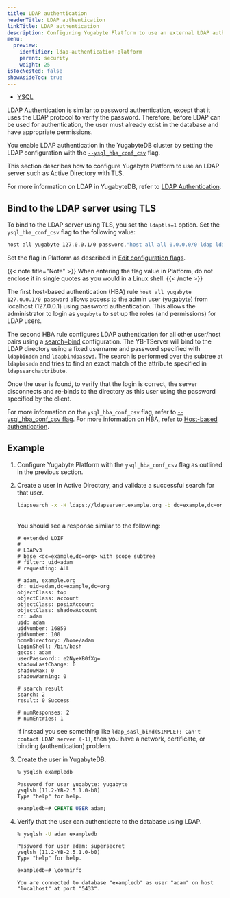 ```yaml
---
title: LDAP authentication
headerTitle: LDAP authentication
linkTitle: LDAP authentication
description: Configuring Yugabyte Platform to use an external LDAP authentication service.
menu:
  preview:
    identifier: ldap-authentication-platform
    parent: security
    weight: 25
isTocNested: false
showAsideToc: true
---
```


<ul class="nav nav-tabs-alt nav-tabs-yb">
  <li >
    <a href="/preview/yugabyte-platform/security/ldap-authentication-platform/" class="nav-link active">
      <i class="icon-postgres" aria-hidden="true"></i>
      YSQL
    </a>
  </li>
</ul>

LDAP Authentication is similar to password authentication, except that it uses the LDAP protocol to verify the password. Therefore, before LDAP can be used for authentication, the user must already exist in the database and have appropriate permissions.

You enable LDAP authentication in the YugabyteDB cluster by setting the LDAP configuration with the <code>[--ysql_hba_conf_csv](../../../reference/configuration/yb-tserver/#ysql-hba-conf-csv)</code> flag.

This section describes how to configure Yugabyte Platform to use an LDAP server such as Active Directory with TLS.

For more information on LDAP in YugabyteDB, refer to [LDAP Authentication](../../../secure/authentication/ldap-authentication/).

## Bind to the LDAP server using TLS

To bind to the LDAP server using TLS, you set the `ldaptls=1` option. Set the `ysql_hba_conf_csv` flag to the following value:

```sh
host all yugabyte 127.0.0.1/0 password,"host all all 0.0.0.0/0 ldap ldapserver=ldapserver.example.org ldapbasedn=""dc=example,dc=org"" ldapsearchattribute=uid ldapbinddn=""cn=admin,dc=example,dc=org"" ldapbindpasswd=secret ldaptls=1"
```

Set the flag in Platform as described in [Edit configuration flags](../../../yugabyte-platform/manage-deployments/edit-config-flags/).

{{< note title="Note" >}}
When entering the flag value in Platform, do not enclose it in single quotes as you would in a Linux shell.
{{< /note >}}

The first host-based authentication (HBA) rule `host all yugabyte 127.0.0.1/0 password` allows access to the admin user (yugabyte) from localhost (127.0.0.1) using password authentication. This allows the administrator to login as `yugabyte` to set up the roles (and permissions) for LDAP users.

The second HBA rule configures LDAP authentication for all other user/host pairs using a [search+bind](../../../secure/authentication/ldap-authentication/#search-bind-mode) configuration. The YB-TServer will bind to the LDAP directory using a fixed username and password specified with `ldapbinddn` and `ldapbindpasswd`. The search is performed over the subtree at `ldapbasedn` and tries to find an exact match of the attribute specified in `ldapsearchattribute`.

Once the user is found, to verify that the login is correct, the server disconnects and re-binds to the directory as this user using the password specified by the client.

For more information on the `ysql_hba_conf_csv` flag, refer to [--ysql_hba_conf_csv flag](../../../reference/configuration/yb-tserver/#ysql-hba-conf-csv). For more information on HBA, refer to [Host-based authentication](../../../secure/authentication/host-based-authentication/).

## Example

1. Configure Yugabyte Platform with the `ysql_hba_conf_csv` flag as outlined in the previous section.

1. Create a user in Active Directory, and validate a successful search for that user.

    ```sh
    ldapsearch -x -H ldaps://ldapserver.example.org -b dc=example,dc=org 'uid=adam' -D "cn=admin,dc=example,dc=org" -w adminpassword
    ```

    <br>
    You should see a response similar to the following:

    ```output
    # extended LDIF
    #
    # LDAPv3
    # base <dc=example,dc=org> with scope subtree
    # filter: uid=adam
    # requesting: ALL

    # adam, example.org
    dn: uid=adam,dc=example,dc=org
    objectClass: top
    objectClass: account
    objectClass: posixAccount
    objectClass: shadowAccount
    cn: adam
    uid: adam
    uidNumber: 16859
    gidNumber: 100
    homeDirectory: /home/adam
    loginShell: /bin/bash
    gecos: adam
    userPassword:: e2NyeXB0fXg=
    shadowLastChange: 0
    shadowMax: 0
    shadowWarning: 0

    # search result
    search: 2
    result: 0 Success

    # numResponses: 2
    # numEntries: 1
    ```

    If instead you see something like `ldap_sasl_bind(SIMPLE): Can't contact LDAP server (-1)`, then you have a network, certificate, or binding (authentication) problem.

1. Create the user in YugabyteDB.

    ```sh
    % ysqlsh exampledb
    ```

    ```output
    Password for user yugabyte: yugabyte
    ysqlsh (11.2-YB-2.5.1.0-b0)
    Type "help" for help.
    ```

    ```sql
    exampledb=# CREATE USER adam;
    ```

1. Verify that the user can authenticate to the database using LDAP.

    ```sh
    % ysqlsh -U adam exampledb
    ```

    ```output
    Password for user adam: supersecret
    ysqlsh (11.2-YB-2.5.1.0-b0)
    Type "help" for help.
    ```

    ```sql
    exampledb=# \conninfo
    ```

    ```output
    You are connected to database "exampledb" as user "adam" on host "localhost" at port "5433".
    ```
